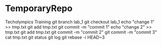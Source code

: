 # TemporaryRepo
Techolympics Training
 git branch lab_1
 git checkout lab_1
 echo "change 1" >> tmp.txt
 git add tmp.txt
 git commit -m "commit 1"
 echo "change 2" >> tmp.txt
 git add tmp.txt
 git commit -m "commit 2"
 git commit -m "commit 3"
 cat tmp.txt
 git status
 git log
 git rebase -i HEAD~3
